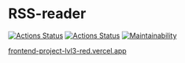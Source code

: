 # RSS-reader
[![Actions Status](https://github.com/i1yas/frontend-project-lvl3/workflows/hexlet-check/badge.svg)](https://github.com/i1yas/frontend-project-lvl3/actions)
[![Actions Status](https://github.com/i1yas/frontend-project-lvl3/workflows/build/badge.svg)](https://github.com/i1yas/frontend-project-lvl3/actions)
[![Maintainability](https://api.codeclimate.com/v1/badges/dc901f5a98ba8a6708f8/maintainability)](https://codeclimate.com/github/i1yas/frontend-project-lvl3/maintainability)

[frontend-project-lvl3-red.vercel.app]()